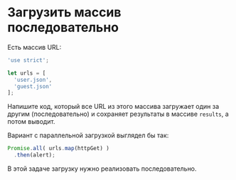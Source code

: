 
# Загрузить массив последовательно

Есть массив URL:

```js run
'use strict';

let urls = [
  'user.json',
  'guest.json'
];
```

Напишите код, который все URL из этого массива загружает один за другим (последовательно) и сохраняет результаты в массиве `results`, а потом выводит.

Вариант с параллельной загрузкой выглядел бы так:

```js
Promise.all( urls.map(httpGet) )
  .then(alert);
```

В этой задаче загрузку нужно реализовать последовательно.

